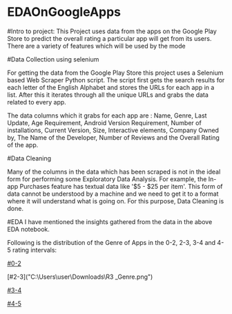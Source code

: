 # EDAOnGoogleApps

#Intro to project:
This Project uses data from the apps on the Google Play Store to predict the overall rating a particular app will get from its users. There are a variety of features which will be used by the mode


#Data Collection using selenium

For getting the data from the Google Play Store this project uses a Selenium based Web Scraper Python script. The script first gets the search results for each letter of the English Alphabet and stores the URLs for each app in a list. After this it iterates through all the unique URLs and grabs the data related to every app.

The data columns which it grabs for each app are : Name, Genre, Last Update, Age Requirement, Android Version Requirement, Number of installations, Current Version, Size, Interactive elements, Company Owned by, The Name of the Developer, Number of Reviews and the Overall Rating of the app.

#Data Cleaning

Many of the columns in the data which has been scraped is not in the ideal form for performing some Exploratory Data Analysis. For example, the In-app Purchases feature has textual data like '$5 - $25 per item'. This form of data cannot be understood by a machine and we need to get it to a format where it will understand what is going on. For this purpose, Data Cleaning is done. 


#EDA
I have mentioned the insights gathered from the data in the above EDA notebook.

Following is the distribution of the Genre of Apps in the 0-2, 2-3, 3-4 and 4-5 rating intervals:


[#0-2]("C:\Users\user\Downloads\R2_Genre.png")

[#2-3]("C:\Users\user\Downloads\R3 _Genre.png")

[#3-4]("C:\Users\user\Downloads\R4_Genre.png")

[#4-5]("C:\Users\user\Downloads\R5_Genre.png")

